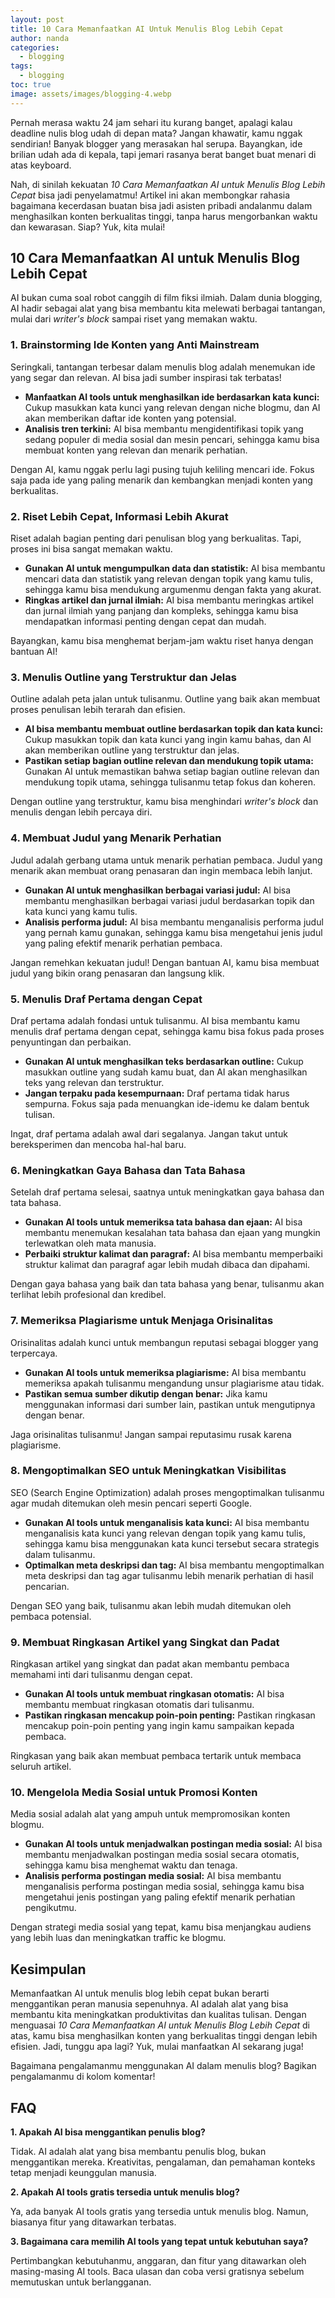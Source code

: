```yaml
---
layout: post
title: 10 Cara Memanfaatkan AI Untuk Menulis Blog Lebih Cepat
author: nanda
categories:
  - blogging
tags:
  - blogging
toc: true
image: assets/images/blogging-4.webp
---
```



Pernah merasa waktu 24 jam sehari itu kurang banget, apalagi kalau deadline nulis blog udah di depan mata? Jangan khawatir, kamu nggak sendirian! Banyak blogger yang merasakan hal serupa. Bayangkan, ide brilian udah ada di kepala, tapi jemari rasanya berat banget buat menari di atas keyboard.

Nah, di sinilah kekuatan _10 Cara Memanfaatkan AI untuk Menulis Blog Lebih Cepat_ bisa jadi penyelamatmu! Artikel ini akan membongkar rahasia bagaimana kecerdasan buatan bisa jadi asisten pribadi andalanmu dalam menghasilkan konten berkualitas tinggi, tanpa harus mengorbankan waktu dan kewarasan. Siap? Yuk, kita mulai!

## 10 Cara Memanfaatkan AI untuk Menulis Blog Lebih Cepat

AI bukan cuma soal robot canggih di film fiksi ilmiah. Dalam dunia blogging, AI hadir sebagai alat yang bisa membantu kita melewati berbagai tantangan, mulai dari _writer's block_ sampai riset yang memakan waktu.

### 1\. Brainstorming Ide Konten yang Anti Mainstream

Seringkali, tantangan terbesar dalam menulis blog adalah menemukan ide yang segar dan relevan. AI bisa jadi sumber inspirasi tak terbatas!

- **Manfaatkan AI tools untuk menghasilkan ide berdasarkan kata kunci:** Cukup masukkan kata kunci yang relevan dengan niche blogmu, dan AI akan memberikan daftar ide konten yang potensial.
- **Analisis tren terkini:** AI bisa membantu mengidentifikasi topik yang sedang populer di media sosial dan mesin pencari, sehingga kamu bisa membuat konten yang relevan dan menarik perhatian.

Dengan AI, kamu nggak perlu lagi pusing tujuh keliling mencari ide. Fokus saja pada ide yang paling menarik dan kembangkan menjadi konten yang berkualitas.

### 2\. Riset Lebih Cepat, Informasi Lebih Akurat

Riset adalah bagian penting dari penulisan blog yang berkualitas. Tapi, proses ini bisa sangat memakan waktu.

- **Gunakan AI untuk mengumpulkan data dan statistik:** AI bisa membantu mencari data dan statistik yang relevan dengan topik yang kamu tulis, sehingga kamu bisa mendukung argumenmu dengan fakta yang akurat.
- **Ringkas artikel dan jurnal ilmiah:** AI bisa membantu meringkas artikel dan jurnal ilmiah yang panjang dan kompleks, sehingga kamu bisa mendapatkan informasi penting dengan cepat dan mudah.

Bayangkan, kamu bisa menghemat berjam-jam waktu riset hanya dengan bantuan AI!

### 3\. Menulis Outline yang Terstruktur dan Jelas

Outline adalah peta jalan untuk tulisanmu. Outline yang baik akan membuat proses penulisan lebih terarah dan efisien.

- **AI bisa membantu membuat outline berdasarkan topik dan kata kunci:** Cukup masukkan topik dan kata kunci yang ingin kamu bahas, dan AI akan memberikan outline yang terstruktur dan jelas.
- **Pastikan setiap bagian outline relevan dan mendukung topik utama:** Gunakan AI untuk memastikan bahwa setiap bagian outline relevan dan mendukung topik utama, sehingga tulisanmu tetap fokus dan koheren.

Dengan outline yang terstruktur, kamu bisa menghindari _writer's block_ dan menulis dengan lebih percaya diri.

### 4\. Membuat Judul yang Menarik Perhatian

Judul adalah gerbang utama untuk menarik perhatian pembaca. Judul yang menarik akan membuat orang penasaran dan ingin membaca lebih lanjut.

- **Gunakan AI untuk menghasilkan berbagai variasi judul:** AI bisa membantu menghasilkan berbagai variasi judul berdasarkan topik dan kata kunci yang kamu tulis.
- **Analisis performa judul:** AI bisa membantu menganalisis performa judul yang pernah kamu gunakan, sehingga kamu bisa mengetahui jenis judul yang paling efektif menarik perhatian pembaca.

Jangan remehkan kekuatan judul! Dengan bantuan AI, kamu bisa membuat judul yang bikin orang penasaran dan langsung klik.

### 5\. Menulis Draf Pertama dengan Cepat

Draf pertama adalah fondasi untuk tulisanmu. AI bisa membantu kamu menulis draf pertama dengan cepat, sehingga kamu bisa fokus pada proses penyuntingan dan perbaikan.

- **Gunakan AI untuk menghasilkan teks berdasarkan outline:** Cukup masukkan outline yang sudah kamu buat, dan AI akan menghasilkan teks yang relevan dan terstruktur.
- **Jangan terpaku pada kesempurnaan:** Draf pertama tidak harus sempurna. Fokus saja pada menuangkan ide-idemu ke dalam bentuk tulisan.

Ingat, draf pertama adalah awal dari segalanya. Jangan takut untuk bereksperimen dan mencoba hal-hal baru.

### 6\. Meningkatkan Gaya Bahasa dan Tata Bahasa

Setelah draf pertama selesai, saatnya untuk meningkatkan gaya bahasa dan tata bahasa.

- **Gunakan AI tools untuk memeriksa tata bahasa dan ejaan:** AI bisa membantu menemukan kesalahan tata bahasa dan ejaan yang mungkin terlewatkan oleh mata manusia.
- **Perbaiki struktur kalimat dan paragraf:** AI bisa membantu memperbaiki struktur kalimat dan paragraf agar lebih mudah dibaca dan dipahami.

Dengan gaya bahasa yang baik dan tata bahasa yang benar, tulisanmu akan terlihat lebih profesional dan kredibel.

### 7\. Memeriksa Plagiarisme untuk Menjaga Orisinalitas

Orisinalitas adalah kunci untuk membangun reputasi sebagai blogger yang terpercaya.

- **Gunakan AI tools untuk memeriksa plagiarisme:** AI bisa membantu memeriksa apakah tulisanmu mengandung unsur plagiarisme atau tidak.
- **Pastikan semua sumber dikutip dengan benar:** Jika kamu menggunakan informasi dari sumber lain, pastikan untuk mengutipnya dengan benar.

Jaga orisinalitas tulisanmu! Jangan sampai reputasimu rusak karena plagiarisme.

### 8\. Mengoptimalkan SEO untuk Meningkatkan Visibilitas

SEO (Search Engine Optimization) adalah proses mengoptimalkan tulisanmu agar mudah ditemukan oleh mesin pencari seperti Google.

- **Gunakan AI tools untuk menganalisis kata kunci:** AI bisa membantu menganalisis kata kunci yang relevan dengan topik yang kamu tulis, sehingga kamu bisa menggunakan kata kunci tersebut secara strategis dalam tulisanmu.
- **Optimalkan meta deskripsi dan tag:** AI bisa membantu mengoptimalkan meta deskripsi dan tag agar tulisanmu lebih menarik perhatian di hasil pencarian.

Dengan SEO yang baik, tulisanmu akan lebih mudah ditemukan oleh pembaca potensial.

### 9\. Membuat Ringkasan Artikel yang Singkat dan Padat

Ringkasan artikel yang singkat dan padat akan membantu pembaca memahami inti dari tulisanmu dengan cepat.

- **Gunakan AI tools untuk membuat ringkasan otomatis:** AI bisa membantu membuat ringkasan otomatis dari tulisanmu.
- **Pastikan ringkasan mencakup poin-poin penting:** Pastikan ringkasan mencakup poin-poin penting yang ingin kamu sampaikan kepada pembaca.

Ringkasan yang baik akan membuat pembaca tertarik untuk membaca seluruh artikel.

### 10\. Mengelola Media Sosial untuk Promosi Konten

Media sosial adalah alat yang ampuh untuk mempromosikan konten blogmu.

- **Gunakan AI tools untuk menjadwalkan postingan media sosial:** AI bisa membantu menjadwalkan postingan media sosial secara otomatis, sehingga kamu bisa menghemat waktu dan tenaga.
- **Analisis performa postingan media sosial:** AI bisa membantu menganalisis performa postingan media sosial, sehingga kamu bisa mengetahui jenis postingan yang paling efektif menarik perhatian pengikutmu.

Dengan strategi media sosial yang tepat, kamu bisa menjangkau audiens yang lebih luas dan meningkatkan traffic ke blogmu.

## Kesimpulan

Memanfaatkan AI untuk menulis blog lebih cepat bukan berarti menggantikan peran manusia sepenuhnya. AI adalah alat yang bisa membantu kita meningkatkan produktivitas dan kualitas tulisan. Dengan menguasai _10 Cara Memanfaatkan AI untuk Menulis Blog Lebih Cepat_ di atas, kamu bisa menghasilkan konten yang berkualitas tinggi dengan lebih efisien. Jadi, tunggu apa lagi? Yuk, mulai manfaatkan AI sekarang juga!

Bagaimana pengalamanmu menggunakan AI dalam menulis blog? Bagikan pengalamanmu di kolom komentar!

## FAQ

**1\. Apakah AI bisa menggantikan penulis blog?**

Tidak. AI adalah alat yang bisa membantu penulis blog, bukan menggantikan mereka. Kreativitas, pengalaman, dan pemahaman konteks tetap menjadi keunggulan manusia.

**2\. Apakah AI tools gratis tersedia untuk menulis blog?**

Ya, ada banyak AI tools gratis yang tersedia untuk menulis blog. Namun, biasanya fitur yang ditawarkan terbatas.

**3\. Bagaimana cara memilih AI tools yang tepat untuk kebutuhan saya?**

Pertimbangkan kebutuhanmu, anggaran, dan fitur yang ditawarkan oleh masing-masing AI tools. Baca ulasan dan coba versi gratisnya sebelum memutuskan untuk berlangganan.
